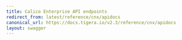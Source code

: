 ```yaml
---
title: Calico Enterprise API endpoints
redirect_from: latest/reference/cnx/apidocs
canonical_url: https://docs.tigera.io/v2.3/reference/cnx/apidocs
layout: swagger
---
```


<div class="swagger-section"><div id="swagger-target" class="swagger-ui-wrap"></div><script>$(function() { loadSwaggerUi("/{{page.version}}/calico-swagger.json", "swagger-target"); });</script></div>
